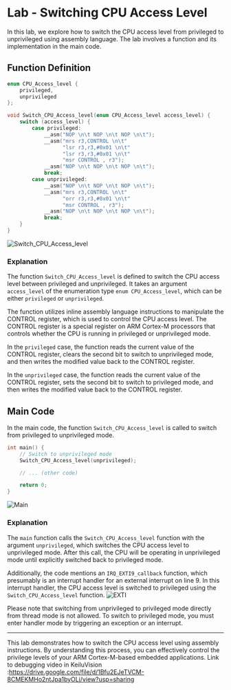 # Lab - Switching CPU Access Level

In this lab, we explore how to switch the CPU access level from privileged to unprivileged using assembly language. The lab involves a function and its implementation in the main code.

## Function Definition

```c
enum CPU_Access_level {
    privileged,
    unprivileged
};

void Switch_CPU_Access_level(enum CPU_Access_level access_level) {
    switch (access_level) {
        case privileged:
            __asm("NOP \n\t NOP \n\t NOP \n\t");
            __asm("mrs r3,CONTROL \n\t"
                  "lsr r3,r3,#0x01 \n\t"
                  "lsr r3,r3,#0x01 \n\t"
                  "msr CONTROL , r3");
            __asm("NOP \n\t NOP \n\t NOP \n\t");
            break;
        case unprivileged:
            __asm("NOP \n\t NOP \n\t NOP \n\t");
            __asm("mrs r3,CONTROL \n\t"
                  "orr r3,r3,#0x01 \n\t"
                  "msr CONTROL , r3");
            __asm("NOP \n\t NOP \n\t NOP \n\t");
            break;
    }
}
```
![Switch_CPU_Access_level](https://github.com/AhmedAdelWafdy7/MasterEmbeddedSystems/assets/107740350/7a3e9160-f6e6-4172-9c16-0ce9949ab80c)

### Explanation

The function `Switch_CPU_Access_level` is defined to switch the CPU access level between privileged and unprivileged. It takes an argument `access_level` of the enumeration type `enum CPU_Access_level`, which can be either `privileged` or `unprivileged`.

The function utilizes inline assembly language instructions to manipulate the CONTROL register, which is used to control the CPU access level. The CONTROL register is a special register on ARM Cortex-M processors that controls whether the CPU is running in privileged or unprivileged mode.

In the `privileged` case, the function reads the current value of the CONTROL register, clears the second bit to switch to unprivileged mode, and then writes the modified value back to the CONTROL register.

In the `unprivileged` case, the function reads the current value of the CONTROL register, sets the second bit to switch to privileged mode, and then writes the modified value back to the CONTROL register.

## Main Code

In the main code, the function `Switch_CPU_Access_level` is called to switch from privileged to unprivileged mode.

```c
int main() {
    // Switch to unprivileged mode
    Switch_CPU_Access_level(unprivileged);

    // ... (other code)

    return 0;
}
```
![Main](https://github.com/AhmedAdelWafdy7/MasterEmbeddedSystems/assets/107740350/a0e06f1e-f789-47ac-b81c-38eddbd9ef70)

### Explanation

The `main` function calls the `Switch_CPU_Access_level` function with the argument `unprivileged`, which switches the CPU access level to unprivileged mode. After this call, the CPU will be operating in unprivileged mode until explicitly switched back to privileged mode.

Additionally, the code mentions an `IRQ_EXTI9_callback` function, which presumably is an interrupt handler for an external interrupt on line 9. In this interrupt handler, the CPU access level is switched to privileged using the `Switch_CPU_Access_level` function.
![EXTI](https://github.com/AhmedAdelWafdy7/MasterEmbeddedSystems/assets/107740350/28fb54e8-008d-49e5-a024-88a02ee54ee6)

Please note that switching from unprivileged to privileged mode directly from thread mode is not allowed. To switch to privileged mode, you must enter handler mode by triggering an exception or an interrupt.

---
This lab demonstrates how to switch the CPU access level using assembly instructions. By understanding this process, you can effectively control the privilege levels of your ARM Cortex-M-based embedded applications.
Link to debugging video in KeiluVision :https://drive.google.com/file/d/1Bfu2EJeTVCM-8CMEKMHo2ntJpa1byOLj/view?usp=sharing
